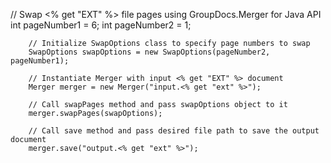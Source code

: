 // Swap <% get "EXT" %> file pages using GroupDocs.Merger for Java API
        int pageNumber1 = 6;
        int pageNumber2 = 1;

        // Initialize SwapOptions class to specify page numbers to swap
        SwapOptions swapOptions = new SwapOptions(pageNumber2, pageNumber1);

        // Instantiate Merger with input <% get "EXT" %> document
        Merger merger = new Merger("input.<% get "ext" %>");

        // Call swapPages method and pass swapOptions object to it
        merger.swapPages(swapOptions);
    
        // Call save method and pass desired file path to save the output document
        merger.save("output.<% get "ext" %>");